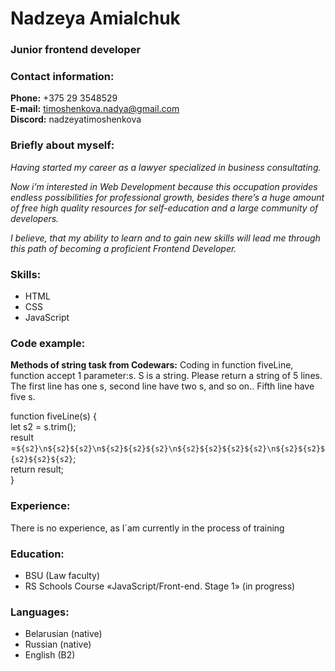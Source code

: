 # Nadzeya Amialchuk
### Junior frontend developer
### Contact information:
**Phone:** +375 29 3548529  
**E-mail:** timoshenkova.nadya@gmail.com  
**Discord:** nadzeyatimoshenkova
### Briefly about myself:  
*Having started my career as a 
lawyer specialized in business consultating.*

*Now i’m interested in Web Development because this occupation provides endless possibilities for professional growth,
besides there’s a huge amount of free high quality resources for self-education and a large community of developers.*

*I believe, that my ability to learn and to gain new skills will lead me through this path of becoming a proficient Frontend Developer.*  
### Skills:
- HTML
- CSS
- JavaScript
### Code example:
**Methods of string task from Codewars:** Coding in function fiveLine, function accept 1 parameter:s. S is a string. Please return a string of 5 lines. The first line has one s, second line have two s, and so on.. Fifth line have five s.

function fiveLine(s) {  
 let s2 = s.trim();  
 result =`${s2}\n${s2}${s2}\n${s2}${s2}${s2}\n${s2}${s2}${s2}${s2}\n${s2}${s2}${s2}${s2}${s2}`;  
 return result;  
}
### Experience:
There is no experience, as I`am currently in the process of training
### Education:
- BSU (Law faculty)
- RS Schools Course «JavaScript/Front-end. Stage 1» (in progress)  
### Languages:
- Belarusian (native)
- Russian (native)
- English (B2)  

